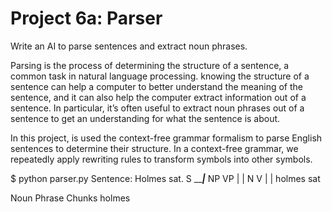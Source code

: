 # Project 6a: Parser

Write an AI to parse sentences and extract noun phrases.

Parsing is the process of determining the structure of a sentence, a common task in natural language processing. knowing the structure of a sentence can help a computer to better understand the meaning of the sentence, and it can also help the computer extract information out of a sentence. In particular, it’s often useful to extract noun phrases out of a sentence to get an understanding for what the sentence is about.

In this project, is used the context-free grammar formalism to parse English sentences to determine their structure. In a context-free grammar, we repeatedly apply rewriting rules to transform symbols into other symbols.

$ python parser.py
Sentence: Holmes sat.
        S
   _____|___
  NP        VP
  |         |
  N         V
  |         |
holmes     sat

Noun Phrase Chunks
holmes